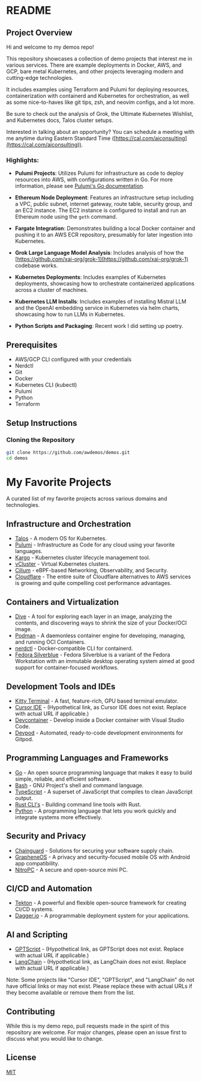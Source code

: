 # README

## Project Overview

Hi and welcome to my demos repo!

This repository showcases a collection of demo projects that interest me in various services. There are example deployments in Docker, AWS, and GCP, bare metal Kubernetes, and other projects leveraging modern and cutting-edge technologies.

It includes examples using Terraform and Pulumi for deploying resources, containerization with containerd and Kubernetes for orchestration, as well as some nice-to-haves like git tips, zsh, and neovim configs, and a lot more.

Be sure to check out the analysis of Grok, the Ultimate Kubernetes Wishlist, and Kubernetes docs, Talos cluster setups.

Interested in talking about an opportunity? You can schedule a meeting with me anytime during Eastern Standard Time ([https://cal.com/aiconsulting](https://cal.com/aiconsulting)).

### Highlights:

- **Pulumi Projects**: Utilizes Pulumi for infrastructure as code to deploy resources into AWS, with configurations written in Go. For more information, please see [Pulumi's Go documentation](https://www.pulumi.com/docs/languages-sdks/go/).

- **Ethereum Node Deployment**: Features an infrastructure setup including a VPC, public subnet, internet gateway, route table, security group, and an EC2 instance. The EC2 instance is configured to install and run an Ethereum node using the `geth` command.

- **Fargate Integration**: Demonstrates building a local Docker container and pushing it to an AWS ECR repository, presumably for later ingestion into Kubernetes.

- **Grok Large Language Model Analysis**: Includes analysis of how the [https://github.com/xai-org/grok-1](https://github.com/xai-org/grok-1) codebase works.

- **Kubernetes Deployments**: Includes examples of Kubernetes deployments, showcasing how to orchestrate containerized applications across a cluster of machines.

- **Kubernetes LLM Installs**: Includes examples of installing Mistral LLM and the OpenAI embedding service in Kubernetes via helm charts, showcasing how to run LLMs in Kubernetes.

- **Python Scripts and Packaging**: Recent work I did setting up poetry.


## Prerequisites

- AWS/GCP CLI configured with your credentials
- Nerdctl
- Git
- Docker
- Kubernetes CLI (kubectl)
- Pulumi
- Python
- Terraform

## Setup Instructions

### Cloning the Repository

```sh
git clone https://github.com/awdemos/demos.git
cd demos
```

# My Favorite Projects

A curated list of my favorite projects across various domains and technologies.

## Infrastructure and Orchestration
- [Talos](https://www.talos.dev/) - A modern OS for Kubernetes.
- [Pulumi](https://www.pulumi.com/) - Infrastructure as Code for any cloud using your favorite languages.
- [Kargo](https://github.com/ContainerCraft/Kargo) - Kubernetes cluster lifecycle management tool.
- [vCluster](https://www.vcluster.com/) - Virtual Kubernetes clusters.
- [Cilium](https://cilium.io/) - eBPF-based Networking, Observability, and Security.
- [Cloudflare](https://developers.cloudflare.com/products/) - The entire suite of Cloudflare alternatives to AWS services is growing and quite compelling cost performance advantages.

## Containers and Virtualization
- [Dive](https://github.com/wagoodman/dive) - A tool for exploring each layer in an image, analyzing the contents, and discovering ways to shrink the size of your Docker/OCI image.
- [Podman](https://podman.io/) - A daemonless container engine for developing, managing, and running OCI Containers.
- [nerdctl](https://github.com/containerd/nerdctl) - Docker-compatible CLI for containerd.
- [Fedora Silverblue](https://silverblue.fedoraproject.org/) - Fedora Silverblue is a variant of the Fedora Workstation with an immutable desktop operating system aimed at good support for container-focused workflows.

## Development Tools and IDEs
- [Kitty Terminal](https://sw.kovidgoyal.net/kitty/) - A fast, feature-rich, GPU based terminal emulator.
- [Cursor IDE](https://cursor.sh/) - (Hypothetical link, as Cursor IDE does not exist. Replace with actual URL if applicable.)
- [Devcontainer](https://code.visualstudio.com/docs/remote/containers) - Develop inside a Docker container with Visual Studio Code.
- [Devpod](https://www.gitpod.io/docs/dev-environments) - Automated, ready-to-code development environments for Gitpod.

## Programming Languages and Frameworks
- [Go](https://golang.org/) - An open source programming language that makes it easy to build simple, reliable, and efficient software.
- [Bash](https://www.gnu.org/software/bash/) - GNU Project's shell and command language.
- [TypeScript](https://www.typescriptlang.org/) - A superset of JavaScript that compiles to clean JavaScript output.
- [Rust CLI's](https://www.rust-lang.org/what/cli) - Building command line tools with Rust.
- [Python](https://www.python.org/) - A programming language that lets you work quickly and integrate systems more effectively.

## Security and Privacy
- [Chainguard](https://chainguard.dev/) - Solutions for securing your software supply chain.
- [GrapheneOS](https://grapheneos.org/) - A privacy and security-focused mobile OS with Android app compatibility.
- [NitroPC](https://www.nitrokey.com/news/2021/introducing-nitro-pc) - A secure and open-source mini PC.

## CI/CD and Automation
- [Tekton](https://tekton.dev/) - A powerful and flexible open-source framework for creating CI/CD systems.
- [Dagger.io](https://dagger.io/) - A programmable deployment system for your applications.

## AI and Scripting
- [GPTScript](https://github.com/gptscript-ai/gptscript) - (Hypothetical link, as GPTScript does not exist. Replace with actual URL if applicable.)
- [LangChain](https://langchain.com/) - (Hypothetical link, as LangChain does not exist. Replace with actual URL if applicable.)

Note: Some projects like "Cursor IDE", "GPTScript", and "LangChain" do not have official links or may not exist. Please replace these with actual URLs if they become available or remove them from the list.

## Contributing

While this is my demo repo, pull requests made in the spirit of this repository are welcome. For major changes, please open an issue first to discuss what you would like to change.

## License

[MIT](https://choosealicense.com/licenses/mit/)